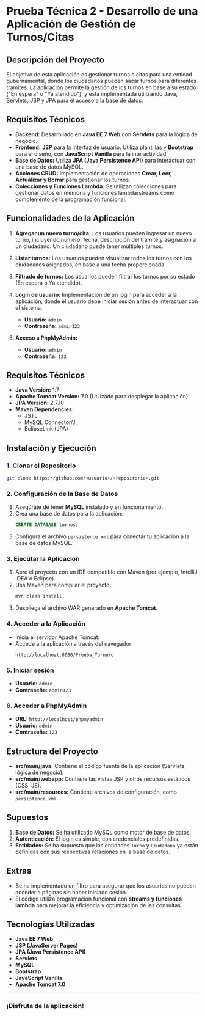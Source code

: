 # Prueba Técnica 2 - Desarrollo de una Aplicación de Gestión de Turnos/Citas

## Descripción del Proyecto

El objetivo de esta aplicación es gestionar turnos o citas para una entidad gubernamental, donde los ciudadanos pueden sacar turnos para diferentes trámites. La aplicación permite la gestión de los turnos en base a su estado ("En espera" o "Ya atendido"), y está implementada utilizando Java, Servlets, JSP y JPA para el acceso a la base de datos.

## Requisitos Técnicos

- **Backend:** Desarrollado en **Java EE 7 Web** con **Servlets** para la lógica de negocio.
- **Frontend:** **JSP** para la interfaz de usuario. Utiliza plantillas y **Bootstrap** para el diseño, con **JavaScript Vanilla** para la interactividad.
- **Base de Datos:** Utiliza **JPA (Java Persistence API)** para interactuar con una base de datos MySQL.
- **Acciones CRUD:** Implementación de operaciones **Crear, Leer, Actualizar y Borrar** para gestionar los turnos.
- **Colecciones y Funciones Lambda:** Se utilizan colecciones para gestionar datos en memoria y funciones lambda/streams como complemento de la programación funcional.

## Funcionalidades de la Aplicación

1. **Agregar un nuevo turno/cita:** Los usuarios pueden ingresar un nuevo turno, incluyendo número, fecha, descripción del trámite y asignación a un ciudadano. Un ciudadano puede tener múltiples turnos.

2. **Listar turnos:** Los usuarios pueden visualizar todos los turnos con los ciudadanos asignados, en base a una fecha proporcionada.

3. **Filtrado de turnos:** Los usuarios pueden filtrar los turnos por su estado (En espera o Ya atendido).

4. **Login de usuario:** Implementación de un login para acceder a la aplicación, donde el usuario debe iniciar sesión antes de interactuar con el sistema. 
   - **Usuario:** `admin`
   - **Contraseña:** `admin123`

5. **Acceso a PhpMyAdmin:** 
   - **Usuario:** `admin`
   - **Contraseña:** `123`

## Requisitos Técnicos

- **Java Version:** 1.7
- **Apache Tomcat Version:** 7.0 (Utilizado para desplegar la aplicación)
- **JPA Version:** 2.7.10
- **Maven Dependencies:** 
  - JSTL
  - MySQL Connector/J
  - EclipseLink (JPA)

## Instalación y Ejecución

### 1. Clonar el Repositorio

```bash
git clone https://github.com/<usuario>/<repositorio>.git
```

### 2. Configuración de la Base de Datos

1. Asegúrate de tener **MySQL** instalado y en funcionamiento.
2. Crea una base de datos para la aplicación:
   ```sql
   CREATE DATABASE turnos;
   ```
3. Configura el archivo `persistence.xml` para conectar tu aplicación a la base de datos MySQL.

### 3. Ejecutar la Aplicación

1. Abre el proyecto con un IDE compatible con Maven (por ejemplo, IntelliJ IDEA o Eclipse).
2. Usa Maven para compilar el proyecto:
   ```bash
   mvn clean install
   ```
3. Despliega el archivo WAR generado en **Apache Tomcat**.

### 4. Acceder a la Aplicación

- Inicia el servidor Apache Tomcat.
- Accede a la aplicación a través del navegador:
  ```url
  http://localhost:8080/Prueba_Turnero
  ```

### 5. Iniciar sesión

- **Usuario:** `admin`
- **Contraseña:** `admin123`

### 6. Acceder a PhpMyAdmin

- **URL:** `http://localhost/phpmyadmin`
- **Usuario:** `admin`
- **Contraseña:** `123`

## Estructura del Proyecto

- **src/main/java:** Contiene el código fuente de la aplicación (Servlets, lógica de negocio).
- **src/main/webapp:** Contiene las vistas JSP y otros recursos estáticos (CSS, JS).
- **src/main/resources:** Contiene archivos de configuración, como `persistence.xml`.

## Supuestos

1. **Base de Datos:** Se ha utilizado MySQL como motor de base de datos.
2. **Autenticación:** El login es simple, con credenciales predefinidas.
3. **Entidades:** Se ha supuesto que las entidades `Turno` y `Ciudadano` ya están definidas con sus respectivas relaciones en la base de datos.

## Extras

- Se ha implementado un filtro para asegurar que los usuarios no puedan acceder a páginas sin haber iniciado sesión.
- El código utiliza programación funcional con **streams y funciones lambda** para mejorar la eficiencia y optimización de las consultas.

## Tecnologías Utilizadas

- **Java EE 7 Web**
- **JSP (JavaServer Pages)**
- **JPA (Java Persistence API)**
- **Servlets**
- **MySQL**
- **Bootstrap**
- **JavaScript Vanilla**
- **Apache Tomcat 7.0**

---

### ¡Disfruta de la aplicación!

```

